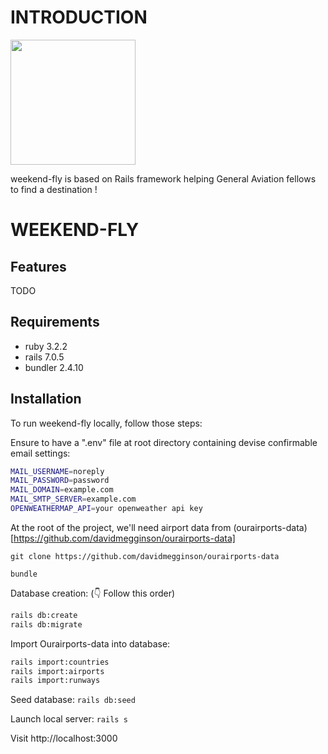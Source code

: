 # INTRODUCTION

<img src="https://github.com/alexstan67/wef_2023/blob/master/app/assets/images/full-logo-beta-dark.png" width="200" />

weekend-fly is based on Rails framework helping General Aviation fellows to find a destination !

# WEEKEND-FLY

## Features
TODO

## Requirements
* ruby 3.2.2
* rails 7.0.5
* bundler 2.4.10

## Installation
To run weekend-fly locally, follow those steps:

Ensure to have a ".env" file at root directory containing devise confirmable email settings:
````bash
MAIL_USERNAME=noreply
MAIL_PASSWORD=password
MAIL_DOMAIN=example.com
MAIL_SMTP_SERVER=example.com
OPENWEATHERMAP_API=your openweather api key
````

At the root of the project, we'll need airport data from (ourairports-data)[https://github.com/davidmegginson/ourairports-data]

`git clone https://github.com/davidmegginson/ourairports-data`

`bundle`

Database creation: (👇 Follow this order)
````bash
rails db:create
rails db:migrate
````

Import Ourairports-data into database:
````bash
rails import:countries
rails import:airports
rails import:runways
````
Seed database:
`rails db:seed`

Launch local server:
`rails s`

Visit http://localhost:3000
